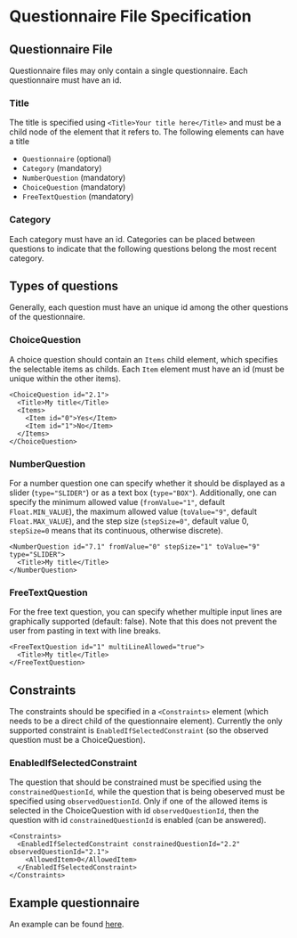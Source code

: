 # Questionnaire File Specification

## Questionnaire File

Questionnaire files may only contain a single questionnaire. Each questionnaire must have an id. 

### Title 

The title is specified using `<Title>Your title here</Title>` and must be a child node of the element that it refers to. The following elements can have a title

- `Questionnaire` (optional)
- `Category` (mandatory)
- `NumberQuestion` (mandatory)
- `ChoiceQuestion` (mandatory)
- `FreeTextQuestion` (mandatory)

### Category

Each category must have an id. Categories can be placed between questions to indicate that the following questions belong the most recent category.

## Types of questions

Generally, each question must have an unique id among the other questions of the questionnaire.

### ChoiceQuestion

A choice question should contain an `Items` child element, which specifies the selectable items as childs. Each `Item` element must have an id (must be unique within the other items).

```
<ChoiceQuestion id="2.1">
  <Title>My title</Title>
  <Items>
    <Item id="0">Yes</Item>
    <Item id="1">No</Item>
  </Items>
</ChoiceQuestion>
  ``` 
### NumberQuestion

For a number question one can specify whether it should be displayed as a slider (`type="SLIDER"`) or as a text box (`type="BOX"`). Additionally, one can specify the minimum allowed value (`fromValue="1"`, default `Float.MIN_VALUE`), the maximum allowed value (`toValue="9"`, default `Float.MAX_VALUE`), and the step size (`stepSize=0"`, default value 0, `stepSize=0` means that its continuous, otherwise discrete).

```
<NumberQuestion id="7.1" fromValue="0" stepSize="1" toValue="9" type="SLIDER">
  <Title>My title</Title>
</NumberQuestion>
```

### FreeTextQuestion

For the free text question, you can specify whether multiple input lines are graphically supported (default: false). Note that this does not prevent the user from pasting in text with line breaks.
```
<FreeTextQuestion id="1" multiLineAllowed="true">
  <Title>My title</Title>
</FreeTextQuestion>
```
## Constraints

The constraints should be specified in a `<Constraints>` element (which needs to be a direct child of the questionnaire element). Currently the only supported constraint is `EnabledIfSelectedConstraint` (so the observed question must be a ChoiceQuestion).

### EnabledIfSelectedConstraint

The question that should be constrained must be specified using the `constrainedQuestionId`, while the question that is being obeserved must be specified using `observedQuestionId`. Only if one of the allowed items is selected in the ChoiceQuestion with id `observedQuestionId`, then the question with id `constrainedQuestionId` is enabled (can be answered).

```
<Constraints>
  <EnabledIfSelectedConstraint constrainedQuestionId="2.2" observedQuestionId="2.1">
    <AllowedItem>0</AllowedItem>
  </EnabledIfSelectedConstraint>
</Constraints>
```

## Example questionnaire

An example can be found [here](https://github.com/RUB-SE-LAB/23B08/blob/main/Moodivation/app/src/main/assets/questionnaires/main.en.questionnaire.xml).
